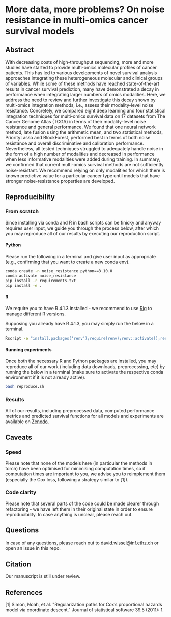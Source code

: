 # More data, more problems? On noise resistance in multi-omics cancer survival models
## Abstract
With decreasing costs of high-throughput sequencing, more and more studies have started to provide multi-omics molecular profiles of cancer patients. This has led to various developments of novel survival analysis approaches integrating these heterogeneous molecular and clinical groups of variables. While some of these methods have reached state-of-the-art results in cancer survival prediction, many have demonstrated a decay in performance when integrating larger numbers of omics modalities. Here, we address the need to review and further investigate this decay shown by multi-omics integration methods, i.e., assess their modality-level noise resistance. Concretely, we compared eight deep learning and four statistical integration techniques for multi-omics survival data on 17 datasets from The Cancer Genome Atlas (TCGA) in terms of their modality-level noise resistance and general performance. We found that one neural network method, late fusion using the arithmetic mean, and two statistical methods, PriorityLasso and BlockForest, performed best in terms of both noise resistance and overall discriminative and calibration performance. Nevertheless, all tested techniques struggled to adequately handle noise in the form of a high number of modalities and decreased in performance when less informative modalities were added during training. In summary, we confirmed that current multi-omics survival methods are not sufficiently noise-resistant. We recommend relying on only modalities for which there is known predictive value for a particular cancer type until models that have stronger noise-resistance properties are developed.

## Reproducibility
### From scratch
Since installing via conda and R in bash scripts can be finicky and anyway requires user input, we guide you through the process below, after which you may reproduce all of our results by executing our reproduction script.

#### Python
Please run the following in a terminal and give user input as appropriate (e.g., confirming that you want to create a new conda env).

```sh
conda create -n noise_resistance python==3.10.0
conda activate noise_resistance
pip install -r requirements.txt
pip install -e .
```

#### R
We require you to have R 4.1.3 installed - we recommend to use [Rig](https://github.com/r-lib/rig) to manage different R versions.

Supposing you already have R 4.1.3, you may simply run the below in a terminal.

```sh
Rscript -e "install.packages('renv');require(renv);renv::activate();renv::restore()"
```

#### Running experiments
Once both the necessary R and Python packages are installed, you may reproduce all of our work (including data downloads, preprocessing, etc) by running the below in a terminal (make sure to activate the respective conda environment if it is not already active). 

```sh
bash reproduce.sh
```

### Results
All of our results, including preprocessed data, computed performance metrics and predicted survival functions for all models and experiments are available on [Zenodo](https://zenodo.org/record/7529459).

## Caveats
### Speed
Please note that none of the models here (in particular the methods in torch) have been optimised for minimising computation times, so if computation times are important to you, we advise you to reimplement them (especially the Cox loss, following a strategy similar to [1]).

### Code clarity
Please note that several parts of the code could be made clearer through refactoring - we have left them in their original state in order to ensure reproducibility. In case anything is unclear, please reach out.

## Questions
In case of any questions, please reach out to david.wissel@inf.ethz.ch or open an issue in this repo.

## Citation
Our manuscript is still under review.

## References
[1] Simon, Noah, et al. "Regularization paths for Cox’s proportional hazards model via coordinate descent." Journal of statistical software 39.5 (2011): 1.
